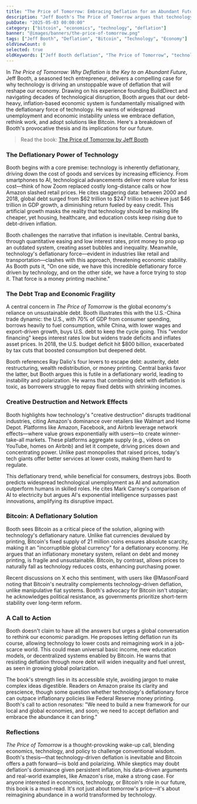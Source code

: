 ```yaml
---
title: "The Price of Tomorrow: Embracing Deflation for an Abundant Future"
description: "Jeff Booth's The Price of Tomorrow argues that technology-driven deflation is inevitable, challenging our debt-fueled economy and offering a path to abundance through Bitcoin and systemic change."
pubDate: "2025-05-03 00:00:00"
category: ["bitcoin", "economics", "technology", "deflation"]
banner: "@images/banners/the-price-of-tomorrow.png"
tags: ["Jeff Booth", "Deflation", "Bitcoin", "Technology", "Economy"]
oldViewCount: 0
selected: true
oldKeywords: ["Jeff Booth deflation", "The Price of Tomorrow", "technology economy"]
---
```


In *The Price of Tomorrow: Why Deflation is the Key to an Abundant Future*, Jeff Booth, a seasoned tech entrepreneur, delivers a compelling case for why technology is driving an unstoppable wave of deflation that will reshape our economy. Drawing on his experience founding BuildDirect and navigating decades of technological disruption, Booth argues that our debt-heavy, inflation-based economic system is fundamentally misaligned with the deflationary force of technology. He warns of widespread unemployment and economic instability unless we embrace deflation, rethink work, and adopt solutions like Bitcoin. Here's a breakdown of Booth's provocative thesis and its implications for our future.

> Read the book: [The Price of Tomorrow by Jeff Booth](https://www.amazon.com/Price-Tomorrow-Deflation-Abundant-Future/dp/1999257405)

### The Deflationary Power of Technology

Booth begins with a core premise: technology is inherently deflationary, driving down the cost of goods and services by increasing efficiency. From smartphones to AI, technological advancements deliver more value for less cost—think of how Zoom replaced costly long-distance calls or how Amazon slashed retail prices. He cites staggering data: between 2000 and 2018, global debt surged from $62 trillion to $247 trillion to achieve just $46 trillion in GDP growth, a diminishing return fueled by easy credit. This artificial growth masks the reality that technology should be making life cheaper, yet housing, healthcare, and education costs keep rising due to debt-driven inflation.

Booth challenges the narrative that inflation is inevitable. Central banks, through quantitative easing and low interest rates, print money to prop up an outdated system, creating asset bubbles and inequality. Meanwhile, technology's deflationary force—evident in industries like retail and transportation—clashes with this approach, threatening economic stability. As Booth puts it, "On one side, we have this incredible deflationary force driven by technology, and on the other side, we have a force trying to stop it. That force is a money printing machine."

### The Debt Trap and Economic Fragility

A central concern in *The Price of Tomorrow* is the global economy's reliance on unsustainable debt. Booth illustrates this with the U.S.-China trade dynamic: the U.S., with 70% of GDP from consumer spending, borrows heavily to fuel consumption, while China, with lower wages and export-driven growth, buys U.S. debt to keep the cycle going. This "vendor financing" keeps interest rates low but widens trade deficits and inflates asset prices. In 2018, the U.S. budget deficit hit $800 billion, exacerbated by tax cuts that boosted consumption but deepened debt.

Booth references Ray Dalio's four levers to escape debt: austerity, debt restructuring, wealth redistribution, or money printing. Central banks favor the latter, but Booth argues this is futile in a deflationary world, leading to instability and polarization. He warns that combining debt with deflation is toxic, as borrowers struggle to repay fixed debts with shrinking incomes.

### Creative Destruction and Network Effects

Booth highlights how technology's "creative destruction" disrupts traditional industries, citing Amazon's dominance over retailers like Walmart and Home Depot. Platforms like Amazon, Facebook, and Airbnb leverage network effects—where value grows exponentially with users—to create winner-take-all markets. These platforms aggregate supply (e.g., videos on YouTube, homes on Airbnb) and let it compete, driving prices down and concentrating power. Unlike past monopolies that raised prices, today's tech giants offer better services at lower costs, making them hard to regulate.

This deflationary trend, while beneficial for consumers, destroys jobs. Booth predicts widespread technological unemployment as AI and automation outperform humans in skilled roles. He cites Mark Carney's comparison of AI to electricity but argues AI's exponential intelligence surpasses past innovations, amplifying its disruptive impact.

### Bitcoin: A Deflationary Solution

Booth sees Bitcoin as a critical piece of the solution, aligning with technology's deflationary nature. Unlike fiat currencies devalued by printing, Bitcoin's fixed supply of 21 million coins ensures absolute scarcity, making it an "incorruptible global currency" for a deflationary economy. He argues that an inflationary monetary system, reliant on debt and money printing, is fragile and unsustainable. Bitcoin, by contrast, allows prices to naturally fall as technology reduces costs, enhancing purchasing power.

Recent discussions on X echo this sentiment, with users like @MasonFoard noting that Bitcoin's neutrality complements technology-driven deflation, unlike manipulative fiat systems. Booth's advocacy for Bitcoin isn't utopian; he acknowledges political resistance, as governments prioritize short-term stability over long-term reform.

### A Call to Action

Booth doesn't claim to have all the answers but urges a global conversation to rethink our economic paradigm. He proposes letting deflation run its course, allowing technology to lower costs and reimagining work in a job-scarce world. This could mean universal basic income, new education models, or decentralized systems enabled by Bitcoin. He warns that resisting deflation through more debt will widen inequality and fuel unrest, as seen in growing global polarization.

The book's strength lies in its accessible style, avoiding jargon to make complex ideas digestible. Readers on Amazon praise its clarity and prescience, though some question whether technology's deflationary force can outpace inflationary policies like Federal Reserve money printing. Booth's call to action resonates: "We need to build a new framework for our local and global economies, and soon; we need to accept deflation and embrace the abundance it can bring."

### Reflections

*The Price of Tomorrow* is a thought-provoking wake-up call, blending economics, technology, and policy to challenge conventional wisdom. Booth's thesis—that technology-driven deflation is inevitable and Bitcoin offers a path forward—is bold and polarizing. While skeptics may doubt deflation's dominance given persistent inflation, his data-driven arguments and real-world examples, like Amazon's rise, make a strong case. For anyone interested in economics, technology, or Bitcoin's role in our future, this book is a must-read. It's not just about tomorrow's price—it's about reimagining abundance in a world transformed by technology.